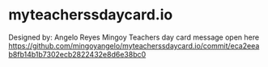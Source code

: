 # myteacherssdaycard.io
Designed by: Angelo Reyes Mingoy
Teachers day card message
open here https://github.com/mingoyangelo/myteacherssdaycard.io/commit/eca2eeab8fb14b1b7302ecb2822432e8d6e38bc0
